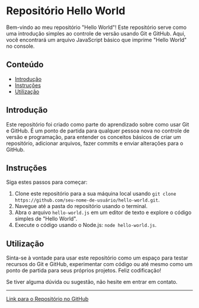 # Repositório Hello World

Bem-vindo ao meu repositório "Hello World"! Este repositório serve como uma introdução simples ao controle de versão usando Git e GitHub. Aqui, você encontrará um arquivo JavaScript básico que imprime "Hello World" no console.

## Conteúdo

- [Introdução](#introdução)
- [Instruções](#instruções)
- [Utilização](#utilização)

## Introdução

Este repositório foi criado como parte do aprendizado sobre como usar Git e GitHub. É um ponto de partida para qualquer pessoa nova no controle de versão e programação, para entender os conceitos básicos de criar um repositório, adicionar arquivos, fazer commits e enviar alterações para o GitHub.

## Instruções

Siga estes passos para começar:

1. Clone este repositório para a sua máquina local usando `git clone https://github.com/seu-nome-de-usuário/hello-world.git`.
2. Navegue até a pasta do repositório usando o terminal.
3. Abra o arquivo `hello-world.js` em um editor de texto e explore o código simples de "Hello World".
4. Execute o código usando o Node.js: `node hello-world.js`.

## Utilização

Sinta-se à vontade para usar este repositório como um espaço para testar recursos do Git e GitHub, experimentar com código ou até mesmo como um ponto de partida para seus próprios projetos. Feliz codificação!

Se tiver alguma dúvida ou sugestão, não hesite em entrar em contato.

---

[Link para o Repositório no GitHub](https://github.com/Davi64Lima/hello-world)
